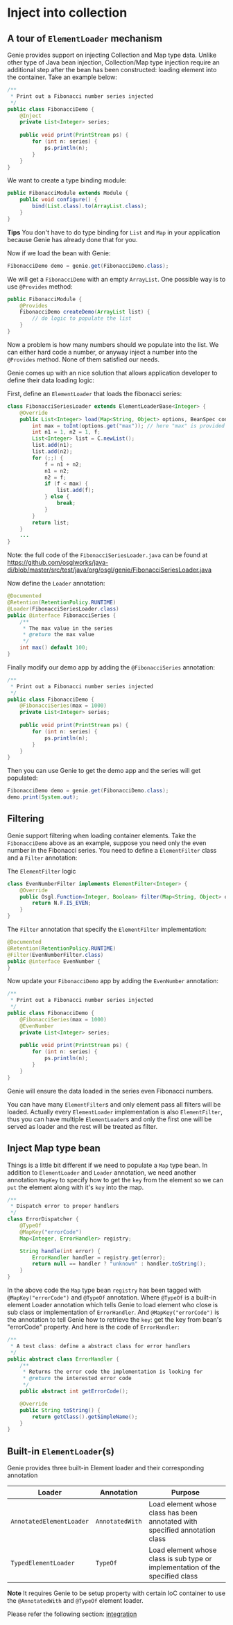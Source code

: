 # Inject into collection

## A tour of `ElementLoader` mechanism

Genie provides support on injecting Collection and Map type data. Unlike other type of Java bean injection, Collection/Map type injection require an additional step after the bean has been constructed: loading element into the container. Take an example below:
 
```java
/**
 * Print out a Fibonacci number series injected
 */
public class FibonacciDemo {
    @Inject
    private List<Integer> series;
    
    public void print(PrintStream ps) {
        for (int n: series) {
            ps.println(n);
        }
    }
}
```

We want to create a type binding module:

```java
public FibonacciModule extends Module {
    public void configure() {
        bind(List.class).to(ArrayList.class);
    }
}
```

**Tips** You don't have to do type binding for `List` and `Map` in your application because Genie has already done that for you.

Now if we load the bean with Genie:

```java
FibonacciDemo demo = genie.get(FibonacciDemo.class);
```

We will get a `FibonacciDemo` with an empty `ArrayList`. One possible way is to use `@Provides` method:

```java
public FibonacciModule {
    @Provides
    FibonacciDemo createDemo(ArrayList list) {
        // do logic to populate the list
    }
}
```

Now a problem is how many numbers should we populate into the list. We can either hard code a number, or anyway inject a number into the `@Provides` method. None of them satisfied our needs. 

Genie comes up with an nice solution that allows application developer to define their data loading logic:

 
First, define an `ElementLoader` that loads the fibonacci series:

```java
class FibonacciSeriesLoader extends ElementLoaderBase<Integer> {
    @Override
    public List<Integer> load(Map<String, Object> options, BeanSpec container, Genie genie) {
        int max = toInt(options.get("max")); // here "max" is provided by annotation class as shown below 
        int n1 = 1, n2 = 1, f;
        List<Integer> list = C.newList();
        list.add(n1);
        list.add(n2);
        for (;;) {
            f = n1 + n2;
            n1 = n2;
            n2 = f;
            if (f < max) {
                list.add(f);
            } else {
                break;
            }
        }
        return list;
    }
    ...
}
```

Note: the full code of the `FibonacciSeriesLoader.java` can be found at https://github.com/osglworks/java-di/blob/master/src/test/java/org/osgl/genie/FibonacciSeriesLoader.java
 
Now define the `Loader` annotation:

```java
@Documented
@Retention(RetentionPolicy.RUNTIME)
@Loader(FibonacciSeriesLoader.class)
public @interface FibonacciSeries {
    /**
     * The max value in the series
     * @return the max value
     */
    int max() default 100;
}
```

Finally modify our demo app by adding the `@FibonacciSeries` annotation:

```java
/**
 * Print out a Fibonacci number series injected
 */
public class FibonacciDemo {
    @FibonacciSeries(max = 1000)
    private List<Integer> series;
    
    public void print(PrintStream ps) {
        for (int n: series) {
            ps.println(n);
        }
    }
}
```

Then you can use Genie to get the demo app and the series will get populated:

```java
FibonacciDemo demo = genie.get(FibonacciDemo.class);
demo.print(System.out);
```

## Filtering

Genie support filtering when loading container elements. Take the `FibonacciDemo` above as an example, suppose you need only the even number in the Fibonacci series. You need to define a `ElementFilter` class and a `Filter` annotation:

The `ElementFilter` logic

```java
class EvenNumberFilter implements ElementFilter<Integer> {
    @Override
    public Osgl.Function<Integer, Boolean> filter(Map<String, Object> options, BeanSpec container) {
        return N.F.IS_EVEN;
    }
}
```

The `Filter` annotation that specify the `ElementFilter` implementation:

```java
@Documented
@Retention(RetentionPolicy.RUNTIME)
@Filter(EvenNumberFilter.class)
public @interface EvenNumber {
}
```

Now update your `FibonacciDemo` app by adding the `EvenNumber` annotation:

```java
/**
 * Print out a Fibonacci number series injected
 */
public class FibonacciDemo {
    @FibonacciSeries(max = 1000)
    @EvenNumber
    private List<Integer> series;
    
    public void print(PrintStream ps) {
        for (int n: series) {
            ps.println(n);
        }
    }
}
```

Genie will ensure the data loaded in the series even Fibonacci numbers. 

You can have many `ElementFilter`s and only element pass all filters will be loaded. Actually every `ElementLoader` implementation is also `ElementFilter`, thus you can have multiple `ElementLoader`s and only the first one will be served as loader and the rest will be treated as filter.  

## Inject Map type bean

Things is a little bit different if we need to populate a `Map` type bean. In addition to `ElementLoader` and `Loader` annotation, we need another annotation `MapKey` to specify how to get the `key` from the element so we can `put` the element along with it's `key` into the map. 

```java
/**
 * Dispatch error to proper handlers
 */
class ErrorDispatcher {
    @TypeOf
    @MapKey("errorCode")
    Map<Integer, ErrorHandler> registry;

    String handle(int error) {
        ErrorHandler handler = registry.get(error);
        return null == handler ? "unknown" : handler.toString();
    }
}
```

In the above code the `Map` type bean `registry` has been tagged with `@MapKey("errorCode")` and `@TypeOf` annotation. Where `@TypeOf` is a built-in element Loader annotation which tells Genie to load element who close is sub class or implementation of `ErrorHandler`. And `@MapKey("errorCode")` is the annotation to tell Genie how to retrieve the `key`: get the key from bean's "errorCode" property. And here is the code of `ErrorHandler`:

```java
/**
 * A test class: define a abstract class for error handlers
 */
public abstract class ErrorHandler {
    /**
     * Returns the error code the implementation is looking for
     * @return the interested error code
     */
    public abstract int getErrorCode();

    @Override
    public String toString() {
        return getClass().getSimpleName();
    }
}
```


## Built-in `ElementLoader`(s)

Genie provides three built-in Element loader and their corresponding annotation

| Loader | Annotation | Purpose |
| ---- | ---- | ----- |
| `AnnotatedElementLoader` | `AnnotatedWith` | Load element whose class has been annotated with specified annotation class |
| `TypedElementLoader` | `TypeOf` | Load element whose class is sub type or implementation of the specified class |

**Note** It requires Genie to be setup property with certain IoC container to use the `@AnnotatedWith` and `@TypeOf` element loader. 

Please refer the following section: [integration](integration.md)
